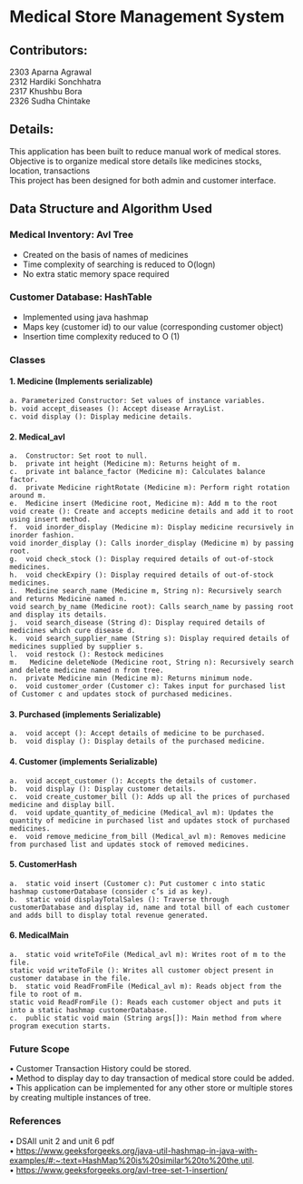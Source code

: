 # Medical Store Management System
 
## Contributors:
2303 Aparna Agrawal  
2312 Hardiki Sonchhatra  
2317 Khushbu Bora  
2326 Sudha Chintake  
          
## Details:
This application has been built to reduce manual work of medical stores. Objective is to organize medical store details like medicines stocks, location, transactions  
This project has been designed for both admin and customer interface.   
          
## Data Structure and Algorithm Used
### Medical Inventory: Avl Tree  
- Created on the basis of names of medicines
- Time complexity of searching is reduced to O(logn)
-  No extra static memory space required


### Customer Database: HashTable
- Implemented using java hashmap
- Maps key (customer id) to our value (corresponding customer object)
- Insertion time complexity reduced to O (1)


### Classes
#### **1. Medicine (Implements serializable)** 
    a. Parameterized Constructor: Set values of instance variables.  
    b. void accept_diseases (): Accept disease ArrayList.  
    c. void display (): Display medicine details. 

#### **2.	Medical_avl**
    a.	Constructor: Set root to null.  
    b.	private int height (Medicine m): Returns height of m.  
    c.	private int balance_factor (Medicine m): Calculates balance factor.  
    d.	private Medicine rightRotate (Medicine m): Perform right rotation around m.  
    e.	Medicine insert (Medicine root, Medicine m): Add m to the root  
    void create (): Create and accepts medicine details and add it to root using insert method.  
    f.	void inorder_display (Medicine m): Display medicine recursively in inorder fashion.  
    void inorder_display (): Calls inorder_display (Medicine m) by passing root.  
    g.	void check_stock (): Display required details of out-of-stock medicines.  
    h.	void checkExpiry (): Display required details of out-of-stock medicines.  
    i.	Medicine search_name (Medicine m, String n): Recursively search and returns Medicine named n.  
    void search_by_name (Medicine root): Calls search_name by passing root and display its details.  
    j.	void search_disease (String d): Display required details of medicines which cure disease d.  
    k.	void search_supplier_name (String s): Display required details of medicines supplied by supplier s.  
    l.	void restock (): Restock medicines  
    m.	 Medicine deleteNode (Medicine root, String n): Recursively search and delete medicine named n from tree.  
    n.	private Medicine min (Medicine m): Returns minimum node.  
    o.	void customer_order (Customer c): Takes input for purchased list of Customer c and updates stock of purchased medicines.  


#### **3.	Purchased (implements Serializable)** 
    a.	void accept (): Accept details of medicine to be purchased.  
    b.	void display (): Display details of the purchased medicine.  

#### **4.	Customer (implements Serializable)**
    a.	void accept_customer (): Accepts the details of customer.  
    b.	void display (): Display customer details.  
    c.	void create_customer_bill (): Adds up all the prices of purchased medicine and display bill.  
    d.	void update_quantity_of_medicine (Medical_avl m): Updates the quantity of medicine in purchased list and updates stock of purchased medicines.  
    e.	void remove_medicine_from_bill (Medical_avl m): Removes medicine from purchased list and updates stock of removed medicines.  

#### **5.	CustomerHash** 
    a.	static void insert (Customer c): Put customer c into static hashmap customerDatabase (consider c’s id as key).  
    b.	static void displayTotalSales (): Traverse through customerDatabase and display id, name and total bill of each customer and adds bill to display total revenue generated.  

#### **6.	MedicalMain** 
    a.	static void writeToFile (Medical_avl m): Writes root of m to the file.   
    static void writeToFile (): Writes all customer object present in customer database in the file.  
    b.	static void ReadFromFile (Medical_avl m): Reads object from the file to root of m.  
    static void ReadFromFile (): Reads each customer object and puts it into a static hashmap customerDatabase.  
    c.	public static void main (String args[]): Main method from where program execution starts.  
            
### Future Scope  
•	Customer Transaction History could be stored.  
•	Method to display day to day transaction of medical store could be added.  
•	This application can be implemented for any other store or multiple stores by creating multiple instances of tree.  

### References  
•	DSAII unit 2 and unit 6 pdf  
•	https://www.geeksforgeeks.org/java-util-hashmap-in-java-with-examples/#:~:text=HashMap%20is%20similar%20to%20the,util.  
•	https://www.geeksforgeeks.org/avl-tree-set-1-insertion/  
